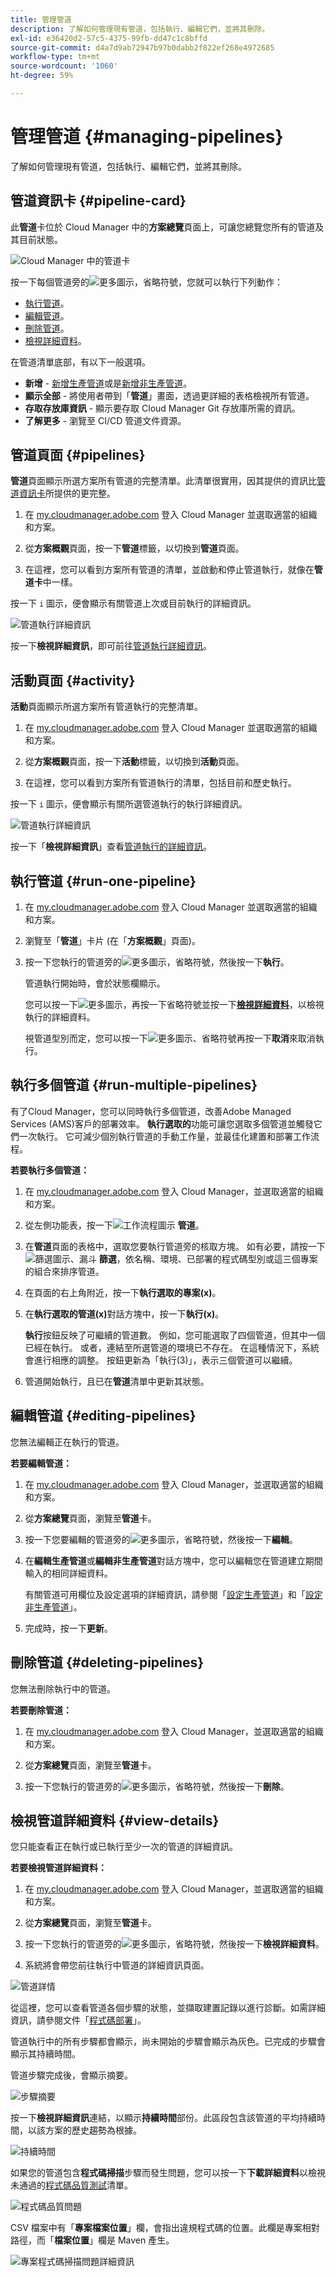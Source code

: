 ```yaml
---
title: 管理管道
description: 了解如何管理現有管道，包括執行、編輯它們，並將其刪除。
exl-id: e36420d2-57c5-4375-99fb-dd47c1c8bffd
source-git-commit: d4a7d9ab72947b97b0dabb2f822ef268e4972685
workflow-type: tm+mt
source-wordcount: '1060'
ht-degree: 59%

---
```



# 管理管道 {#managing-pipelines}

了解如何管理現有管道，包括執行、編輯它們，並將其刪除。

## 管道資訊卡 {#pipeline-card}

此&#x200B;**管道**&#x200B;卡位於 Cloud Manager 中的&#x200B;**方案總覽**&#x200B;頁面上，可讓您總覽您所有的管道及其目前狀態。

![Cloud Manager 中的管道卡](/help/assets/configure-pipelines/pipelines-card.png)

按一下每個管道旁的![更多圖示，省略符號](https://spectrum.adobe.com/static/icons/workflow_18/Smock_More_18_N.svg)，您就可以執行下列動作：

* [執行管道](#running-pipelines)。
* [編輯管道](#editing-pipelines)。
* [刪除管道](#deleting-pipelines)。
* [檢視詳細資料](#view-details)。

在管道清單底部，有以下一般選項。

* **新增** - [新增生產管道](/help/using/production-pipelines.md)或是[新增非生產管道](/help/using/non-production-pipelines.md)。
* **顯示全部** - 將使用者帶到「**管道**」畫面，透過更詳細的表格檢視所有管道。
* **存取存放庫資訊** - 顯示要存取 Cloud Manager Git 存放庫所需的資訊。
* **了解更多** - 瀏覽至 CI/CD 管道文件資源。

## 管道頁面 {#pipelines}

**管道**&#x200B;頁面顯示所選方案所有管道的完整清單。此清單很實用，因其提供的資訊比[管道資訊卡](#pipeline-card)所提供的更完整。

1. 在 [my.cloudmanager.adobe.com](https://my.cloudmanager.adobe.com/) 登入 Cloud Manager 並選取適當的組織和方案。

1. 從&#x200B;**方案概觀**&#x200B;頁面，按一下&#x200B;**管道**&#x200B;標籤，以切換到&#x200B;**管道**&#x200B;頁面。

1. 在這裡，您可以看到方案所有管道的清單，並啟動和停止管道執行，就像在&#x200B;**管道卡**&#x200B;中一樣。

按一下 `i` 圖示，便會顯示有關管道上次或目前執行的詳細資訊。

![管道執行詳細資訊](/help/assets/configure-pipelines/pipeline-status.png)

按一下&#x200B;**檢視詳細資訊**，即可前往[管道執行詳細資訊](#view-details)。

## 活動頁面 {#activity}

**活動**&#x200B;頁面顯示所選方案所有管道執行的完整清單。

1. 在 [my.cloudmanager.adobe.com](https://my.cloudmanager.adobe.com/) 登入 Cloud Manager 並選取適當的組織和方案。

1. 從&#x200B;**方案概觀**&#x200B;頁面，按一下&#x200B;**活動**&#x200B;標籤，以切換到&#x200B;**活動**&#x200B;頁面。

1. 在這裡，您可以看到方案所有管道執行的清單，包括目前和歷史執行。

按一下 `i` 圖示，便會顯示有關所選管道執行的執行詳細資訊。

![管道執行詳細資訊](/help/assets/configure-pipelines/pipeline-activity.png)

按一下「**檢視詳細資訊**」查看[管道執行的詳細資訊](#view-details)。

## 執行管道 {#run-one-pipeline}

1. 在 [my.cloudmanager.adobe.com](https://my.cloudmanager.adobe.com/) 登入 Cloud Manager 並選取適當的組織和方案。
1. 瀏覽至「**管道**」卡片 (在「**方案概觀**」頁面)。
1. 按一下您執行的管道旁的![更多圖示，省略符號](https://spectrum.adobe.com/static/icons/workflow_18/Smock_More_18_N.svg)，然後按一下&#x200B;**執行**。

   管道執行開始時，會於狀態欄顯示。

   您可以按一下![更多圖示，再按一下省略符號](https://spectrum.adobe.com/static/icons/workflow_18/Smock_More_18_N.svg)並按一下&#x200B;**[檢視詳細資料](#view-details)**，以檢視執行的詳細資料。

   視管道型別而定，您可以按一下![更多圖示、省略符號](https://spectrum.adobe.com/static/icons/workflow_18/Smock_More_18_N.svg)再按一下&#x200B;**取消**&#x200B;來取消執行。

## 執行多個管道 {#run-multiple-pipelines}

有了Cloud Manager，您可以同時執行多個管道，改善Adobe Managed Services (AMS)客戶的部署效率。 **執行選取的**&#x200B;功能可讓您選取多個管道並觸發它們一次執行。 它可減少個別執行管道的手動工作量，並最佳化建置和部署工作流程。

**若要執行多個管道：**

1. 在 [my.cloudmanager.adobe.com](https://my.cloudmanager.adobe.com/) 登入 Cloud Manager，並選取適當的組織和方案。
1. 從左側功能表，按一下![工作流程圖示](https://spectrum.adobe.com/static/icons/workflow_18/Smock_Workflow_18_N.svg) **管道**。
1. 在&#x200B;**管道**頁面的表格中，選取您要執行管道旁的核取方塊。
如有必要，請按一下![篩選圖示、漏斗](https://spectrum.adobe.com/static/icons/workflow_18/Smock_Filter_18_N.svg) **篩選**，依名稱、環境、已部署的程式碼型別或這三個專案的組合來排序管道。
1. 在頁面的右上角附近，按一下&#x200B;**執行選取的專案(x)**。
1. 在&#x200B;**執行選取的管道(x)**&#x200B;對話方塊中，按一下&#x200B;**執行(x)**。

   **執行**&#x200B;按鈕反映了可繼續的管道數。 例如，您可能選取了四個管道，但其中一個已經在執行。 或者，連結至所選管道的環境已不存在。 在這種情況下，系統會進行相應的調整。 按鈕更新為「執行(3)」，表示三個管道可以繼續。

1. 管道開始執行，且已在&#x200B;**管道**&#x200B;清單中更新其狀態。

## 編輯管道 {#editing-pipelines}

您無法編輯正在執行的管道。

**若要編輯管道：**

1. 在 [my.cloudmanager.adobe.com](https://my.cloudmanager.adobe.com/) 登入 Cloud Manager，並選取適當的組織和方案。

1. 從&#x200B;**方案總覽**&#x200B;頁面，瀏覽至&#x200B;**管道**&#x200B;卡。

1. 按一下您要編輯的管道旁的![更多圖示，省略符號](https://spectrum.adobe.com/static/icons/workflow_18/Smock_More_18_N.svg)，然後按一下&#x200B;**編輯**。

1. 在&#x200B;**編輯生產管道**&#x200B;或&#x200B;**編輯非生產管道**&#x200B;對話方塊中，您可以編輯您在管道建立期間輸入的相同詳細資料。

   有關管道可用欄位及設定選項的詳細資訊，請參閱「[設定生產管道](/help/using/production-pipelines.md)」和「[設定非生產管道](/help/using/non-production-pipelines.md)」。

1. 完成時，按一下&#x200B;**更新**。

## 刪除管道 {#deleting-pipelines}

您無法刪除執行中的管道。

**若要刪除管道：**

1. 在 [my.cloudmanager.adobe.com](https://my.cloudmanager.adobe.com/) 登入 Cloud Manager，並選取適當的組織和方案。

1. 從&#x200B;**方案總覽**&#x200B;頁面，瀏覽至&#x200B;**管道**&#x200B;卡。

1. 按一下您執行的管道旁的![更多圖示，省略符號](https://spectrum.adobe.com/static/icons/workflow_18/Smock_More_18_N.svg)，然後按一下&#x200B;**刪除**。


## 檢視管道詳細資料 {#view-details}

您只能查看正在執行或已執行至少一次的管道的詳細資訊。

**若要檢視管道詳細資料：**

1. 在 [my.cloudmanager.adobe.com](https://my.cloudmanager.adobe.com/) 登入 Cloud Manager，並選取適當的組織和方案。

1. 從&#x200B;**方案總覽**&#x200B;頁面，瀏覽至&#x200B;**管道**&#x200B;卡。

1. 按一下您執行的管道旁的![更多圖示，省略符號](https://spectrum.adobe.com/static/icons/workflow_18/Smock_More_18_N.svg)，然後按一下&#x200B;**檢視詳細資料**。

1. 系統將會帶您前往執行中管道的詳細資訊頁面。

![管道詳情](/help/assets/configure-pipelines/pipeline-running-details.png)

從這裡，您可以查看管道各個步驟的狀態，並擷取建置記錄以進行診斷。如需詳細資訊，請參閱文件「[程式碼部署](/help/using/code-deployment.md)」。

管道執行中的所有步驟都會顯示，尚未開始的步驟會顯示為灰色。已完成的步驟會顯示其持續時間。

管道步驟完成後，會顯示摘要。

![步驟摘要](/help/assets/configure-pipelines/pipeline-step.png)

按一下&#x200B;**檢視詳細資訊**&#x200B;連結，以顯示&#x200B;**持續時間**&#x200B;部份。此區段包含該管道的平均持續時間，以該方案的歷史趨勢為根據。

![持續時間](/help/assets/configure-pipelines/duration.png)

如果您的管道包含&#x200B;**程式碼掃描**&#x200B;步驟而發生問題，您可以按一下&#x200B;**下載詳細資料**&#x200B;以檢視未通過的[程式碼品質測試](/help/using/code-quality-testing.md)清單。

![程式碼品質問題](assets/managing-pipelines-code-quality-issues.png)

CSV 檔案中有「**專案檔案位置**」欄，會指出違規程式碼的位置。此欄是專案相對路徑，而「**檔案位置**」欄是 Maven 產生。

![專案程式碼掃描問題詳細資訊](assets/managing-pipelines-code-quality-details.png)
